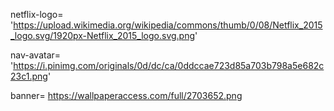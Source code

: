 netflix-logo= 'https://upload.wikimedia.org/wikipedia/commons/thumb/0/08/Netflix_2015_logo.svg/1920px-Netflix_2015_logo.svg.png'

nav-avatar= 'https://i.pinimg.com/originals/0d/dc/ca/0ddccae723d85a703b798a5e682c23c1.png'

banner= https://wallpaperaccess.com/full/2703652.png
